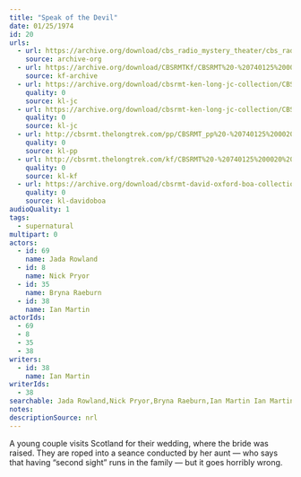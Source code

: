 ```yaml
---
title: "Speak of the Devil"
date: 01/25/1974
id: 20
urls: 
  - url: https://archive.org/download/cbs_radio_mystery_theater/cbs_radio_mystery_theater-0001-0050.zip/cbs_radio_mystery_theater-0001-0050%2Fcbsrmt_0020_speak_of_the_devil.mp3
    source: archive-org
  - url: https://archive.org/download/CBSRMTKf/CBSRMT%20-%20740125%200020%20Speak%20Of%20The%20Devil_kf.mp3
    source: kf-archive
  - url: https://archive.org/download/cbsrmt-ken-long-jc-collection/CBSRMT - 740125 0020 Speak Of The Devil vbr fb2 hb_jc.mp3
    quality: 0
    source: kl-jc
  - url: https://archive.org/download/cbsrmt-ken-long-jc-collection/CBSRMT - 740125 0020 Speak of the Devil vbr df buzz spd vol_jc.mp3
    quality: 0
    source: kl-jc
  - url: http://cbsrmt.thelongtrek.com/pp/CBSRMT_pp%20-%20740125%200020%20Speak%20of%20the%20Devil.mp3
    quality: 0
    source: kl-pp
  - url: http://cbsrmt.thelongtrek.com/kf/CBSRMT%20-%20740125%200020%20Speak%20Of%20The%20Devil_kf.mp3
    quality: 0
    source: kl-kf
  - url: https://archive.org/download/cbsrmt-david-oxford-boa-collection/CBSRMT-740125-0020-Speak-of-the-Devil-(64-44)_kf-{BoA}.mp3
    quality: 0
    source: kl-davidoboa
audioQuality: 1
tags: 
  - supernatural
multipart: 0
actors:  
  - id: 69
    name: Jada Rowland  
  - id: 8
    name: Nick Pryor  
  - id: 35
    name: Bryna Raeburn  
  - id: 38
    name: Ian Martin
actorIds:  
  - 69  
  - 8  
  - 35  
  - 38
writers:  
  - id: 38
    name: Ian Martin
writerIds:  
  - 38
searchable: Jada Rowland,Nick Pryor,Bryna Raeburn,Ian Martin Ian Martin
notes: 
descriptionSource: nrl
---
```

A young couple visits Scotland for their wedding, where the bride was raised. They are roped into a seance conducted by her aunt — who says that having “second sight” runs in the family — but it goes horribly wrong.